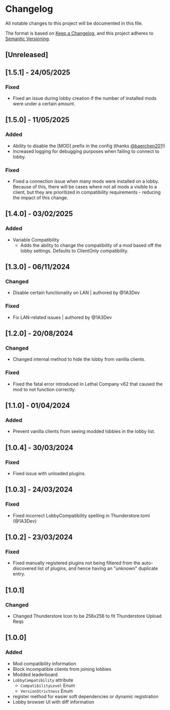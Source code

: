 # Changelog

All notable changes to this project will be documented in this file.

The format is based on [Keep a Changelog](https://keepachangelog.com/en/1.0.0/),
and this project adheres to [Semantic Versioning](https://semver.org/spec/v2.0.0.html).

## [Unreleased]

## [1.5.1] - 24/05/2025

### Fixed
- Fixed an issue during lobby creation if the number of installed mods were under a certain amount.

## [1.5.0] - 11/05/2025

### Added

- Ability to disable the \[MOD] prefix in the config (thanks [@baerchen201](https://github.com/baerchen201)!)
- Increased logging for debugging purposes when failing to connect to lobby.

### Fixed
- Fixed a connection issue when many mods were installed on a lobby. Because of this, there will be cases where not all mods a visible to a client, but they are prioritized in compatibility requirements - reducing the impact of this change.

## [1.4.0] - 03/02/2025

### Added

- Variable Compatibility
  - Adds the ability to change the compatibility of a mod based off the lobby settings. Defaults to ClientOnly compatibility.

## [1.3.0] - 06/11/2024

### Changed

- Disable certain functionality on LAN | authored by @1A3Dev

### Fixed

- Fix LAN-related issues | authored by @1A3Dev

## [1.2.0] - 20/08/2024

### Changed

- Changed internal method to hide the lobby from vanilla clients.

### Fixed

- Fixed the fatal error introduced in Lethal Company v62 that caused the mod to not function correctly.

## [1.1.0] - 01/04/2024

### Added

- Prevent vanilla clients from seeing modded lobbies in the lobby list.

## [1.0.4] - 30/03/2024

### Fixed

- Fixed issue with unloaded plugins.

## [1.0.3] - 24/03/2024

### Fixed

- Fixed incorrect LobbyCompatibility spelling in Thunderstore.toml (@1A3Dev)

## [1.0.2] - 23/03/2024

### Fixed

- Fixed manually registered plugins not being filtered from the auto-discovered list of plugins, and hence having an "unknown" duplicate entry.

## [1.0.1]

### Changed

- Changed Thunderstore Icon to be 256x256 to fit Thunderstore Upload Reqs

## [1.0.0]

### Added

- Mod compatibility information
- Block incompatible clients from joining lobbies
- Modded leaderboard
- `LobbyCompatibility` attribute
    - `CompatibilityLevel` Enum
    - `VersionStrictness` Enum
- register method for easier soft dependencies or dynamic registration
- Lobby browser UI with diff information
